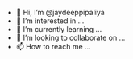 - 👋 Hi, I’m @jaydeeppipaliya
- 👀 I’m interested in ...
- 🌱 I’m currently learning ...
- 💞️ I’m looking to collaborate on ...
- 📫 How to reach me ...

<!---
jaydeeppipaliya/jaydeeppipaliya is a ✨ special ✨ repository because its `README.md` (this file) appears on your GitHub profile.
You can click the Preview link to take a look at your changes.
--->
